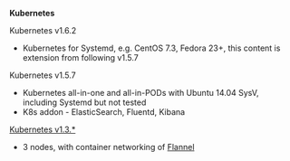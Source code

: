 
__Kubernetes__

Kubernetes v1.6.2

* Kubernetes for Systemd, e.g. CentOS 7.3, Fedora 23+, this content is extension from following v1.5.7

Kubernetes v1.5.7

* Kubernetes all-in-one and all-in-PODs with Ubuntu 14.04 SysV, including Systemd but not tested
* K8s addon - ElasticSearch, Fluentd, Kibana

[Kubernetes v1.3.*](https://github.com/stackdocker/clearwater-docker/hack)

* 3 nodes, with container networking of [Flannel](https://github.com/coreos/flannel)

